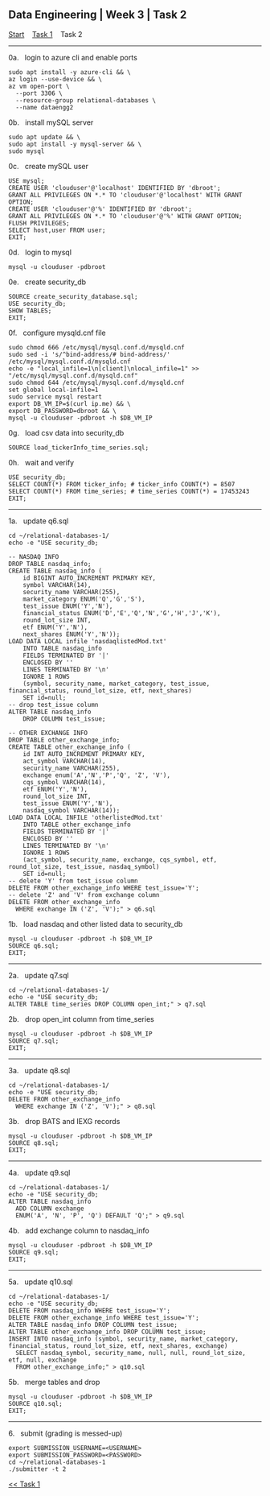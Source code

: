 ## Data Engineering | Week 3 | Task 2

[Start](https://github.com/AFC-AI2C-Cohort-04/coleman-code/blob/main/data_engineering/week_3/start.md)    [Task 1](https://github.com/AFC-AI2C-Cohort-04/coleman-code/blob/main/data_engineering/week_3/task_1.md)    Task 2

---

0a.   login to azure cli and enable ports
```
sudo apt install -y azure-cli && \
az login --use-device && \
az vm open-port \
  --port 3306 \
  --resource-group relational-databases \
  --name dataengg2
```

0b.   install mySQL server
```
sudo apt update && \
sudo apt install -y mysql-server && \
sudo mysql
```

0c.   create mySQL user
```
USE mysql;
CREATE USER 'clouduser'@'localhost' IDENTIFIED BY 'dbroot';                                   
GRANT ALL PRIVILEGES ON *.* TO 'clouduser'@'localhost' WITH GRANT OPTION;
CREATE USER 'clouduser'@'%' IDENTIFIED BY 'dbroot';                                   
GRANT ALL PRIVILEGES ON *.* TO 'clouduser'@'%' WITH GRANT OPTION;
FLUSH PRIVILEGES;
SELECT host,user FROM user;
EXIT;
```

0d.   login to mysql
```
mysql -u clouduser -pdbroot
```

0e.   create security_db
```
SOURCE create_security_database.sql;
USE security_db;
SHOW TABLES;
EXIT;
```

0f.   configure mysqld.cnf file
```
sudo chmod 666 /etc/mysql/mysql.conf.d/mysqld.cnf
sudo sed -i 's/^bind-address/# bind-address/' /etc/mysql/mysql.conf.d/mysqld.cnf
echo -e "local_infile=1\n[client]\nlocal_infile=1" >> "/etc/mysql/mysql.conf.d/mysqld.cnf"
sudo chmod 644 /etc/mysql/mysql.conf.d/mysqld.cnf
set global local-infile=1
sudo service mysql restart
export DB_VM_IP=$(curl ip.me) && \
export DB_PASSWORD=dbroot && \
mysql -u clouduser -pdbroot -h $DB_VM_IP
```

0g.   load csv data into security_db
```
SOURCE load_tickerInfo_time_series.sql;
```


0h.   wait and verify
```
USE security_db;
SELECT COUNT(*) FROM ticker_info; # ticker_info COUNT(*) = 8507
SELECT COUNT(*) FROM time_series; # time_series COUNT(*) = 17453243
EXIT;
```

---

1a.   update q6.sql
```
cd ~/relational-databases-1/
echo -e "USE security_db;

-- NASDAQ INFO
DROP TABLE nasdaq_info;
CREATE TABLE nasdaq_info (
    id BIGINT AUTO_INCREMENT PRIMARY KEY,
    symbol VARCHAR(14),
    security_name VARCHAR(255),
    market_category ENUM('Q','G','S'),
    test_issue ENUM('Y','N'),
    financial_status ENUM('D','E','Q','N','G','H','J','K'),
    round_lot_size INT,
    etf ENUM('Y','N'),
    next_shares ENUM('Y','N'));
LOAD DATA LOCAL infile 'nasdaqlistedMod.txt'
    INTO TABLE nasdaq_info
    FIELDS TERMINATED BY '|'
    ENCLOSED BY ''
    LINES TERMINATED BY '\n'
    IGNORE 1 ROWS
    (symbol, security_name, market_category, test_issue, financial_status, round_lot_size, etf, next_shares)
    SET id=null;
-- drop test_issue column
ALTER TABLE nasdaq_info
    DROP COLUMN test_issue;

-- OTHER EXCHANGE INFO
DROP TABLE other_exchange_info;
CREATE TABLE other_exchange_info (
    id INT AUTO_INCREMENT PRIMARY KEY,
    act_symbol VARCHAR(14),
    security_name VARCHAR(255),
    exchange enum('A','N','P','Q', 'Z', 'V'),
    cqs_symbol VARCHAR(14),
    etf ENUM('Y','N'),
    round_lot_size INT,
    test_issue ENUM('Y','N'),
    nasdaq_symbol VARCHAR(14));
LOAD DATA LOCAL INFILE 'otherlistedMod.txt'
    INTO TABLE other_exchange_info
    FIELDS TERMINATED BY '|'
    ENCLOSED BY ''
    LINES TERMINATED BY '\n'
    IGNORE 1 ROWS
    (act_symbol, security_name, exchange, cqs_symbol, etf, round_lot_size, test_issue, nasdaq_symbol)
    SET id=null;
-- delete 'Y' from test_issue column
DELETE FROM other_exchange_info WHERE test_issue='Y';
-- delete 'Z' and 'V' from exchange column
DELETE FROM other_exchange_info
  WHERE exchange IN ('Z', 'V');" > q6.sql
```

1b.   load nasdaq and other listed data to security_db
```
mysql -u clouduser -pdbroot -h $DB_VM_IP
SOURCE q6.sql;
EXIT;
```

---

2a.   update q7.sql
```
cd ~/relational-databases-1/
echo -e "USE security_db;
ALTER TABLE time_series DROP COLUMN open_int;" > q7.sql
```

2b.   drop open_int column from time_series
```
mysql -u clouduser -pdbroot -h $DB_VM_IP
SOURCE q7.sql;
EXIT;
```

---

3a.   update q8.sql
```
cd ~/relational-databases-1/
echo -e "USE security_db;
DELETE FROM other_exchange_info
  WHERE exchange IN ('Z', 'V');" > q8.sql
```

3b.   drop BATS and IEXG records
```
mysql -u clouduser -pdbroot -h $DB_VM_IP
SOURCE q8.sql;
EXIT;
```

---

4a.   update q9.sql
```
cd ~/relational-databases-1/
echo -e "USE security_db;
ALTER TABLE nasdaq_info
  ADD COLUMN exchange
  ENUM('A', 'N', 'P', 'Q') DEFAULT 'Q';" > q9.sql
```

4b.   add exchange column to nasdaq_info
```
mysql -u clouduser -pdbroot -h $DB_VM_IP
SOURCE q9.sql;
EXIT;
```

---

5a.   update q10.sql
```
cd ~/relational-databases-1/
echo -e "USE security_db;
DELETE FROM nasdaq_info WHERE test_issue='Y';
DELETE FROM other_exchange_info WHERE test_issue='Y';
ALTER TABLE nasdaq_info DROP COLUMN test_issue;
ALTER TABLE other_exchange_info DROP COLUMN test_issue;
INSERT INTO nasdaq_info (symbol, security_name, market_category, financial_status, round_lot_size, etf, next_shares, exchange)
  SELECT nasdaq_symbol, security_name, null, null, round_lot_size, etf, null, exchange
  FROM other_exchange_info;" > q10.sql
```

5b.   merge tables and drop
```
mysql -u clouduser -pdbroot -h $DB_VM_IP
SOURCE q10.sql;
EXIT;
```

---

6.   submit (grading is messed-up)
```
export SUBMISSION_USERNAME=<USERNAME>
export SUBMISSION_PASSWORD=<PASSWORD>
cd ~/relational-databases-1
./submitter -t 2
```

[<< Task 1](https://github.com/AFC-AI2C-Cohort-04/coleman-code/blob/main/data_engineering/week_3/task_1.md)
